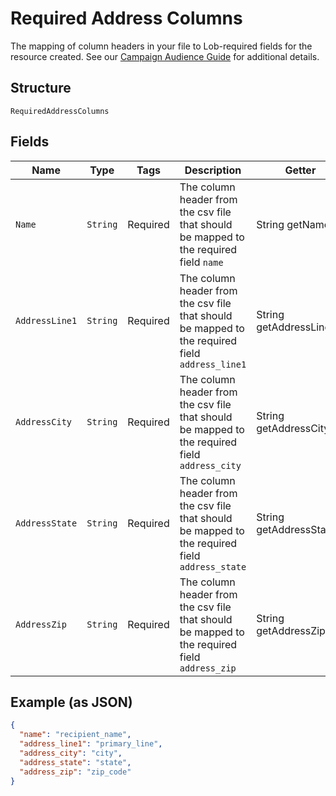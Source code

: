 
# Required Address Columns

The mapping of column headers in your file to Lob-required fields for the resource created. See our <a href="https://help.lob.com/print-and-mail/building-a-mail-strategy/campaign-or-triggered-sends/campaign-audience-guide#required-columns-2" target="_blank">Campaign Audience Guide</a> for additional details.

## Structure

`RequiredAddressColumns`

## Fields

| Name | Type | Tags | Description | Getter | Setter |
|  --- | --- | --- | --- | --- | --- |
| `Name` | `String` | Required | The column header from the csv file that should be mapped to the required field `name` | String getName() | setName(String name) |
| `AddressLine1` | `String` | Required | The column header from the csv file that should be mapped to the required field `address_line1` | String getAddressLine1() | setAddressLine1(String addressLine1) |
| `AddressCity` | `String` | Required | The column header from the csv file that should be mapped to the required field `address_city` | String getAddressCity() | setAddressCity(String addressCity) |
| `AddressState` | `String` | Required | The column header from the csv file that should be mapped to the required field `address_state` | String getAddressState() | setAddressState(String addressState) |
| `AddressZip` | `String` | Required | The column header from the csv file that should be mapped to the required field `address_zip` | String getAddressZip() | setAddressZip(String addressZip) |

## Example (as JSON)

```json
{
  "name": "recipient_name",
  "address_line1": "primary_line",
  "address_city": "city",
  "address_state": "state",
  "address_zip": "zip_code"
}
```

